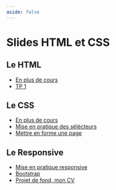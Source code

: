 ```yaml
---
aside: false
---
```


# Slides HTML et CSS

## Le HTML

<SlidesDeck src="introduction_html" />

- [En plus de cours](/cheatsheets/html/)
- [TP 1](/tp/html_css/tp1.md)

## Le CSS

<SlidesDeck src="introduction_css" />

- [En plus de cours](/tp/html_css/support.md)
- [Mise en pratique des sélécteurs](/tp/html_css/tp2.md)
- [Mettre en forme une page](/tp/html_css/tp3.md)

## Le Responsive

<SlidesDeck src="responsive" />

- [Mise en pratique responsive](/tp/html_css/tp4.md)
- [Bootstrap](/tp/html_css/bootstrap.md)
- [Projet de fond, mon CV](/tp/html_css/tp5.md)

<!-- <Qcm title='QCM avec titre' :data='{
    "Question 1": ["Réponse 1", "Réponse 2"],
    "Question 2": ["Réponse 1", "Réponse 2"],
    "Question 3": ["Réponse 1", "Réponse 2"]
}' /> -->
